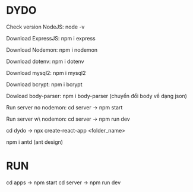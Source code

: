 # DYDO

Check version NodeJS: node -v

Download ExpressJS: npm i express

Download Nodemon: npm i nodemon

Download dotenv: npm i dotenv

Download mysql2: npm i mysql2

Download bcrypt: npm i bcrypt

Dowload body-parser: npm i body-parser (chuyển đổi body về dạng json)

Run server no nodemon: cd server -> npm start

Run server w\ nodemon: cd server -> npm run dev

cd dydo -> npx create-react-app <folder_name>

npm i antd (ant design)

# RUN

cd apps -> npm start
cd server -> npm run dev
